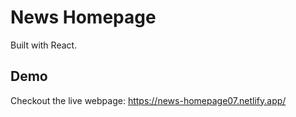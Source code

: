 
# News Homepage

Built with React.



## Demo

Checkout the live webpage: https://news-homepage07.netlify.app/

